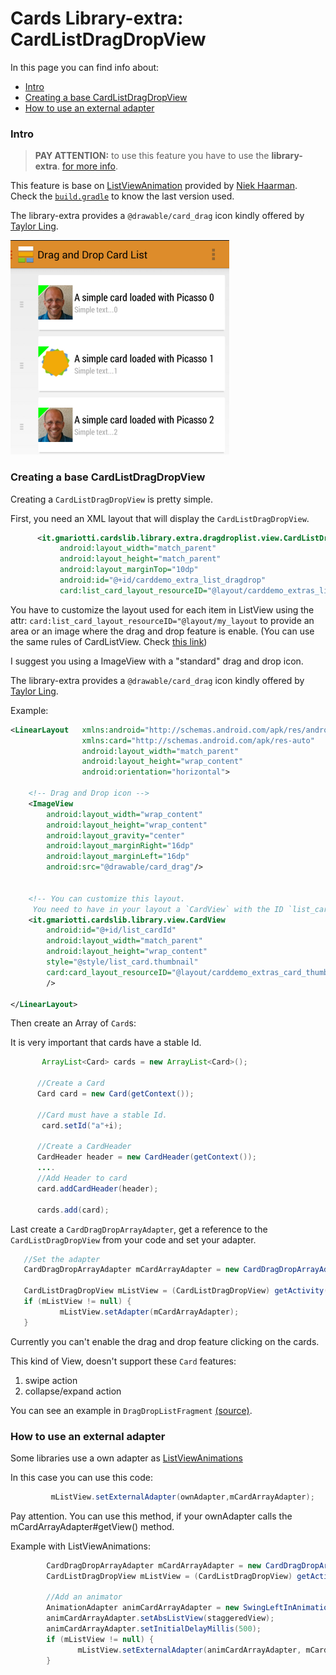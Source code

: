 # Cards Library-extra: CardListDragDropView

In this page you can find info about:

* [Intro](#intro)
* [Creating a base CardListDragDropView](#creating-a-base-cardlistdragdropview)
* [How to use an external adapter](#how-to-use-an-external-adapter)

### Intro

> **PAY ATTENTION:** to use this feature you have to use the **library-extra**.
> [for more info](GUIDE.md#including-in-your-project).

This feature is base on [ListViewAnimation](https://github.com/nhaarman/ListViewAnimations) provided by [Niek Haarman](https://plus.google.com/+NiekHaarman).
Check the [`build.gradle`](/library-extra/build.gradle) to know the last version used.

The library-extra provides a `@drawable/card_drag` icon kindly offered by [Taylor Ling](https://plus.google.com/+TaylorLing).

![Screen](/demo/images/dragdrop.png)


### Creating a base CardListDragDropView

Creating a `CardListDragDropView` is pretty simple.

First, you need an XML layout that will display the `CardListDragDropView`.

``` xml
      <it.gmariotti.cardslib.library.extra.dragdroplist.view.CardListDragDropView
           android:layout_width="match_parent"
           android:layout_height="match_parent"
           android:layout_marginTop="10dp"
           android:id="@+id/carddemo_extra_list_dragdrop"
           card:list_card_layout_resourceID="@layout/carddemo_extras_list_card_dragdrop_layout"/>
```
You have to customize the layout used for each item in ListView using the attr: `card:list_card_layout_resourceID="@layout/my_layout` to provide an area or an image where the drag and drop feature is enable.
(You can use the same rules of CardListView. Check [this link](CARDLIST.md#use-your-custom-layout-for-each-row))

I suggest you using a ImageView with a "standard" drag and drop icon.

The library-extra provides a `@drawable/card_drag` icon kindly offered by [Taylor Ling](https://plus.google.com/+TaylorLing).

Example:
``` xml
<LinearLayout   xmlns:android="http://schemas.android.com/apk/res/android"
                xmlns:card="http://schemas.android.com/apk/res-auto"
                android:layout_width="match_parent"
                android:layout_height="wrap_content"
                android:orientation="horizontal">

    <!-- Drag and Drop icon -->
    <ImageView
        android:layout_width="wrap_content"
        android:layout_height="wrap_content"
        android:layout_gravity="center"
        android:layout_marginRight="16dp"
        android:layout_marginLeft="16dp"
        android:src="@drawable/card_drag"/>


    <!-- You can customize this layout.
     You need to have in your layout a `CardView` with the ID `list_cardId` -->
    <it.gmariotti.cardslib.library.view.CardView
        android:id="@+id/list_cardId"
        android:layout_width="match_parent"
        android:layout_height="wrap_content"
        style="@style/list_card.thumbnail"
        card:card_layout_resourceID="@layout/carddemo_extras_card_thumbnail_layout"
        />

</LinearLayout>
```

Then create an Array of `Card`s:

It is very important that cards have a stable Id.


``` java
       ArrayList<Card> cards = new ArrayList<Card>();

      //Create a Card
      Card card = new Card(getContext());

      //Card must have a stable Id.
       card.setId("a"+i);

      //Create a CardHeader
      CardHeader header = new CardHeader(getContext());
      ....
      //Add Header to card
      card.addCardHeader(header);

      cards.add(card);
```

Last create a `CardDragDropArrayAdapter`, get a reference to the `CardListDragDropView` from your code and set your adapter.

``` java
   //Set the adapter
   CardDragDropArrayAdapter mCardArrayAdapter = new CardDragDropArrayAdapter(getActivity(), cards);

   CardListDragDropView mListView = (CardListDragDropView) getActivity().findViewById(R.id.carddemo_extra_list_dragdrop);
   if (mListView != null) {
           mListView.setAdapter(mCardArrayAdapter);
   }
```

Currently you can't enable the drag and drop feature clicking on the cards.


This kind of View, doesn't support these `Card` features:

 1. swipe action
 2. collapse/expand action


You can see an example in `DragDropListFragment`  [(source)](/demo/extras/src/main/java/it/gmariotti/cardslib/demo/extras/fragment/DragDropListFragment.java).


### How to use an external adapter

Some libraries use a own adapter as [ListViewAnimations](OTHERLIBRARIES.md#using-card-with-listviewanimations)

In this case you can use this code:

``` java
         mListView.setExternalAdapter(ownAdapter,mCardArrayAdapter);
```

Pay attention. You can use this method, if your ownAdapter calls the mCardArrayAdapter#getView() method.

Example with ListViewAnimations:

``` java
        CardDragDropArrayAdapter mCardArrayAdapter = new CardDragDropArrayAdapter(getActivity(), cards);
        CardListDragDropView mListView = (CardListDragDropView) getActivity().findViewById(R.id.carddemo_extra_list_dragdrop);

        //Add an animator
        AnimationAdapter animCardArrayAdapter = new SwingLeftInAnimationAdapter(mCardArrayAdapter);
        animCardArrayAdapter.setAbsListView(staggeredView);
        animCardArrayAdapter.setInitialDelayMillis(500);
        if (mListView != null) {
               mListView.setExternalAdapter(animCardArrayAdapter, mCardArrayAdapter);
        }
```

